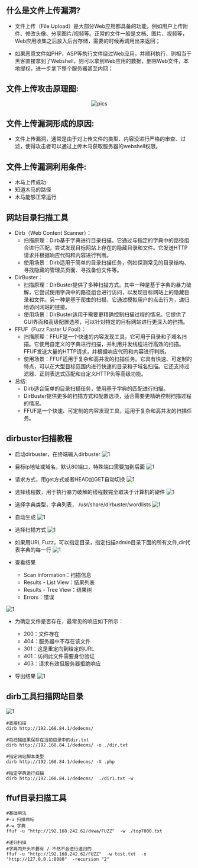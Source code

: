 ## 什么是文件上传漏洞?
- 文件上传（File Upload）是大部分Web应用都具备的功能，例如用户上传附件、修改头像、分享图片/视频等。正常的文件一般是文档、图片、视频等，Web应用收集之后放入后台存储，需要的时候再调用出来返回；

- 如果恶意文件如PHP、ASP等执行文件绕过Web应用，并顺利执行，则相当于黑客直接拿到了Webshell，则可以拿到Web应用的数据，删除Web文件，本地提权，进一步拿下整个服务器甚至内网；

## 文件上传攻击原理图:
<center>

![pics](./pics/1.png)

</center>

## 文件上传漏洞形成的原因:
- 文件上传漏洞，通常是由于对上传文件的类型、内容没进行严格的审查、过滤，使得攻击者可以通过上传木马获取服务器的webshell权限。

## 文件上传漏洞利用条件:
- 木马上传成功
- 知道木马的路径
- 木马能够正常运行


## 网站目录扫描工具
- Dirb（Web Content Scanner）：
  - 扫描原理：Dirb基于字典进行目录扫描。它通过与指定的字典中的路径组合进行匹配，尝试发现目标网站上存在的隐藏目录和文件。它发送HTTP请求并根据响应代码和内容进行判断。
  - 使用场景：Dirb适用于简单的目录扫描任务，例如探测常见的目录结构、寻找隐藏的管理员页面、寻找备份文件等。
- DirBuster：
  - 扫描原理：DirBuster提供了多种扫描方式。其中一种是基于字典的暴力破解，它尝试使用字典中的路径组合进行访问，以发现目标网站上的隐藏目录和文件。另一种是基于爬虫的扫描，它通过模拟用户的点击行为，递归地访问网站的链接。
  - 使用场景：DirBuster适用于需要更精确控制扫描过程的情况。它提供了GUI界面和高级配置选项，可以针对特定的目标网站进行更深入的扫描。
- FFUF（Fuzz Faster U Fool）：
  - 扫描原理：FFUF是一个快速的内容发现工具，它可用于目录和子域名扫描。它使用自定义的字典进行扫描，并利用并发线程进行高效的扫描。FFUF发送大量的HTTP请求，并根据响应代码和内容进行判断。
  - 使用场景：FFUF适用于复杂和高并发的扫描任务。它具有快速、可定制的特点，可以在大型目标范围内进行快速的目录和子域名扫描。它还支持过滤器、正则表达式匹配和自定义HTTP头等高级功能。
- 总结:
  - Dirb适合简单的目录扫描任务，使用基于字典的匹配进行扫描。
  - DirBuster提供更多的扫描方式和配置选项，适合需要更精确控制扫描过程的情况。
  - FFUF是一个快速、可定制的内容发现工具，适用于复杂和高并发的扫描任务。


## dirbuster扫描教程
- 启动dirbuster，在终端输入dirbuster
![1](./pics/2.png)

- 目标ip地址或域名，默认80端口，特殊端口需要加到后面
![1](./pics/3.png)

- 请求方式，用get方式或者HEAD加GET自动切换
![1](./pics/4.png)

- 选择线程数，用于执行暴力破解的线程数完全取决于计算机的硬件
![1](./pics/5.png)

- 选择字典类型，字典列表， /usr/share/dirbuster/wordlists
![1](./pics/6.png)

- 自动生成
![1](./pics/7.png)

- 选择扫描方式
![1](./pics/8.png)

- 如果用URL Fuzz，可以指定目录，指定扫描admin目录下面的所有文件,dir代表字典的每一行
![1](./pics/9.png)

- 查看结果
  - Scan Information：扫描信息
  - Results - List View：结果列表
  - Results - Tree View：结果树
  - Errors：错误

![1](./pics/10.png)

- 为确定文件是否存在，最常见的响应如下所示：
  - 200：文件存在
  - 404：服务器中不存在该文件
  - 301：这是重定向到给定的URL
  - 401：访问此文件需要身份验证
  - 403：请求有效但服务器拒绝响应

- 导出结果
![1](./pics/11.png)

## dirb工具扫描网站目录

![1](./pics/12.png)

```shell
#直接扫描
dirb http://192.168.84.1/dedecms/

#将扫描结果保存在当前目录中的dir.txt
dirb http://192.168.84.1/dedecms/ -o ./dir.txt   

#指定网站脚本类型
dirb http://192.168.84.1/dedecms/ -X .php 

#指定字典进行扫描 
dirb http://192.168.84.1/dedecms/  ./dir1.txt -w
```


## ffuf目录扫描工具
```shell
#基础用法
#-u 扫描目标
#-w 字典
ffuf -u "http://192.168.242.62/dvwa/FUZZ"  -w ./top7000.txt

#递归扫描
#字典内开头不要有 / 不然不会进行递归的
ffuf -u "http://192.168.242.62/FUZZ"  -w test.txt  -x "http://127.0.0.1:8080"  -recursion "2"
```
